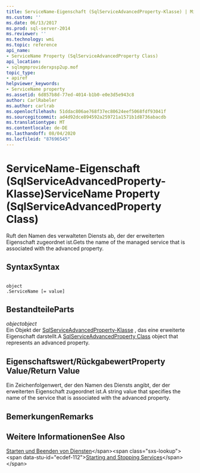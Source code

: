 ```yaml
---
title: ServiceName-Eigenschaft (SqlServiceAdvancedProperty-Klasse) | Microsoft-Dokumentation
ms.custom: ''
ms.date: 06/13/2017
ms.prod: sql-server-2014
ms.reviewer: ''
ms.technology: wmi
ms.topic: reference
api_name:
- ServiceName Property (SqlServiceAdvancedProperty Class)
api_location:
- sqlmgmproviderxpsp2up.mof
topic_type:
- apiref
helpviewer_keywords:
- ServiceName property
ms.assetid: 6d857b8d-77ed-4014-b1b0-e0e3d5e943c8
author: CarlRabeler
ms.author: carlrab
ms.openlocfilehash: 51ddac806ae768f37ec80624eef5068fdf93041f
ms.sourcegitcommit: ad4d92dce894592a259721a1571b1d8736abacdb
ms.translationtype: MT
ms.contentlocale: de-DE
ms.lasthandoff: 08/04/2020
ms.locfileid: "87696545"
---
```

# <a name="servicename-property-sqlserviceadvancedproperty-class"></a><span data-ttu-id="ecdef-102">ServiceName-Eigenschaft (SqlServiceAdvancedProperty-Klasse)</span><span class="sxs-lookup"><span data-stu-id="ecdef-102">ServiceName Property (SqlServiceAdvancedProperty Class)</span></span>
  <span data-ttu-id="ecdef-103">Ruft den Namen des verwalteten Diensts ab, der der erweiterten Eigenschaft zugeordnet ist.</span><span class="sxs-lookup"><span data-stu-id="ecdef-103">Gets the name of the managed service that is associated with the advanced property.</span></span>  
  
## <a name="syntax"></a><span data-ttu-id="ecdef-104">Syntax</span><span class="sxs-lookup"><span data-stu-id="ecdef-104">Syntax</span></span>  
  
```  
  
object  
.ServiceName [= value]  
```  
  
## <a name="parts"></a><span data-ttu-id="ecdef-105">Bestandteile</span><span class="sxs-lookup"><span data-stu-id="ecdef-105">Parts</span></span>  
 <span data-ttu-id="ecdef-106">*object*</span><span class="sxs-lookup"><span data-stu-id="ecdef-106">*object*</span></span>  
 <span data-ttu-id="ecdef-107">Ein Objekt der [SqlServiceAdvancedProperty-Klasse](sqlserviceadvancedproperty-class.md) , das eine erweiterte Eigenschaft darstellt.</span><span class="sxs-lookup"><span data-stu-id="ecdef-107">A [SqlServiceAdvancedProperty Class](sqlserviceadvancedproperty-class.md) object that represents an advanced property.</span></span>  
  
## <a name="property-valuereturn-value"></a><span data-ttu-id="ecdef-108">Eigenschaftswert/Rückgabewert</span><span class="sxs-lookup"><span data-stu-id="ecdef-108">Property Value/Return Value</span></span>  
 <span data-ttu-id="ecdef-109">Ein Zeichenfolgenwert, der den Namen des Diensts angibt, der der erweiterten Eigenschaft zugeordnet ist.</span><span class="sxs-lookup"><span data-stu-id="ecdef-109">A string value that specifies the name of the service that is associated with the advanced property.</span></span>  
  
## <a name="remarks"></a><span data-ttu-id="ecdef-110">Bemerkungen</span><span class="sxs-lookup"><span data-stu-id="ecdef-110">Remarks</span></span>  
  
## <a name="see-also"></a><span data-ttu-id="ecdef-111">Weitere Informationen</span><span class="sxs-lookup"><span data-stu-id="ecdef-111">See Also</span></span>  
 <span data-ttu-id="ecdef-112">[Starten und Beenden von Diensten](https://technet.microsoft.com/library/ms174886\(v=sql.105\).aspx)</span><span class="sxs-lookup"><span data-stu-id="ecdef-112">[Starting and Stopping Services](https://technet.microsoft.com/library/ms174886\(v=sql.105\).aspx)</span></span>  
  
  
